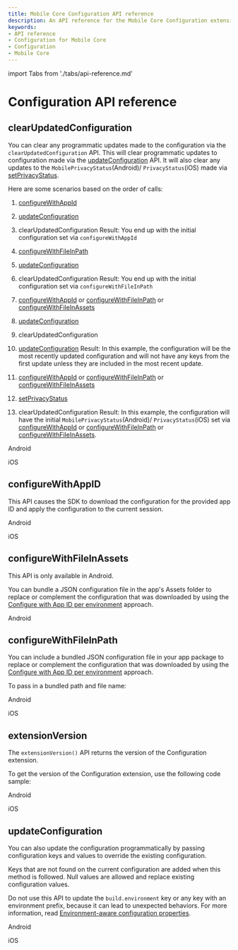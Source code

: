 ```yaml
---
title: Mobile Core Configuration API reference
description: An API reference for the Mobile Core Configuration extension.
keywords:
- API reference
- Configuration for Mobile Core
- Configuration
- Mobile Core
---
```


import Tabs from './tabs/api-reference.md'

# Configuration API reference

## clearUpdatedConfiguration

You can clear any programmatic updates made to the configuration via the `clearUpdatedConfiguration` API. This will clear programmatic updates to configuration made via the [updateConfiguration](#updateconfiguration) API. It will also clear any updates to the `MobilePrivacyStatus`(Android)/ `PrivacyStatus`(iOS)  made via [setPrivacyStatus](../../../../resources/privacy-and-gdpr.md/#setprivacystatus).

Here are some scenarios based on the order of calls:

1. [configureWithAppId](#configurewithappid)
2. [updateConfiguration](#updateConfiguration)
3. clearUpdatedConfiguration
Result: You end up with the initial configuration set via `configureWithAppId`

1. [configureWithFileInPath](#configurewithfileinpath)
2. [updateConfiguration](#updateConfiguration)
3. clearUpdatedConfiguration
Result: You end up with the initial configuration set via `configureWithFileInPath`

1. [configureWithAppId](#configurewithappid) or [configureWithFileInPath](#configurewithfileinpath) or [configureWithFileInAssets](#configurewithfileinassets)
2. [updateConfiguration](#updateConfiguration)
3. clearUpdatedConfiguration
4. [updateConfiguration](#updateConfiguration)
Result: In this example, the configuration will be the most recently updated configuration and will not have any keys from the first update unless they are included in the most recent update.

1. [configureWithAppId](#configurewithappid) or [configureWithFileInPath](#configurewithfileinpath) or [configureWithFileInAssets](#configurewithfileinassets)
2. [setPrivacyStatus](../../../../resources/privacy-and-gdpr.md/#setprivacystatus)
3. clearUpdatedConfiguration
Result: In this example, the configuration will have the initial `MobilePrivacyStatus`(Android)/ `PrivacyStatus`(iOS) set via [configureWithAppId](#configurewithappid) or [configureWithFileInPath](#configurewithfileinpath) or [configureWithFileInAssets](#configurewithfileinassets).

<TabsBlock orientation="horizontal" slots="heading, content" repeat="2"/>

Android

<Tabs query="platform=android&api=clear-updated-configuration"/>

iOS

<Tabs query="platform=ios&api=clear-updated-configuration"/>

## configureWithAppID

This API causes the SDK to download the configuration for the provided app ID and apply the configuration to the current session.

<TabsBlock orientation="horizontal" slots="heading, content" repeat="2"/>

Android

<Tabs query="platform=android&api=configure-with-app-id"/>

iOS

<Tabs query="platform=ios&api=configure-with-app-id"/>

## configureWithFileInAssets

<InlineAlert variant="info" slots="text"/>

This API is only available in Android.

You can bundle a JSON configuration file in the app's Assets folder to replace or complement the configuration that was downloaded by using the [Configure with App ID per environment](./index.md#configure-with-app-id-per-environment) approach.

<TabsBlock orientation="horizontal" slots="heading, content" repeat="1"/>

Android

<Tabs query="platform=android&api=configure-with-file-in-assets"/>

## configureWithFileInPath

You can include a bundled JSON configuration file in your app package to replace or complement the configuration that was downloaded by using the [Configure with App ID per environment](./index.md#configure-with-app-id-per-environment) approach.

To pass in a bundled path and file name:

<TabsBlock orientation="horizontal" slots="heading, content" repeat="2"/>

Android

<Tabs query="platform=android&api=configure-with-file-in-path"/>

iOS

<Tabs query="platform=ios&api=configure-with-file-in-path"/>

## extensionVersion

The `extensionVersion()` API returns the version of the Configuration extension.

To get the version of the Configuration extension, use the following code sample:

<TabsBlock orientation="horizontal" slots="heading, content" repeat="2"/>

Android

<Tabs query="platform=android&api=extension-version"/>

iOS

<Tabs query="platform=ios&api=extension-version"/>

<!--- React Native

<Tabs query="platform=react-native&api=extension-version"/>

Flutter

<Tabs query="platform=flutter&api=extension-version"/> --->

## updateConfiguration

You can also update the configuration programmatically by passing configuration keys and values to override the existing configuration.

<InlineAlert variant="info" slots="text"/>

Keys that are not found on the current configuration are added when this method is followed. Null values are allowed and replace existing configuration values.

<InlineAlert variant="warning" slots="text"/>

Do not use this API to update the `build.environment` key or any key with an environment prefix, because it can lead to unexpected behaviors. For more information, read [Environment-aware configuration properties](./index.md#environment-aware-configuration-properties).

<TabsBlock orientation="horizontal" slots="heading, content" repeat="2"/>

Android

<Tabs query="platform=android&api=update-configuration"/>

iOS

<Tabs query="platform=ios&api=update-configuration"/>

<!--- React Native

<Tabs query="platform=react-native&api=update-configuration"/>

Flutter

<Tabs query="platform=flutter&api=update-configuration"/> --->
